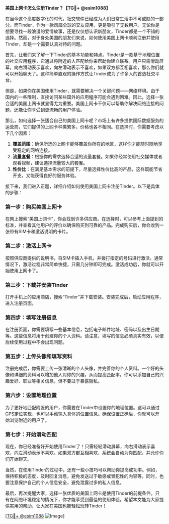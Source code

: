 **美国上网卡怎么注册Tinder？【TG💪+ @esim1088】**

在当今这个高度数字化的时代，社交软件已经成为人们日常生活中不可或缺的一部分。而Tinder，作为一款风靡全球的交友应用，更是吸引了无数用户。无论你是想要寻找一段浪漫的爱情故事，还是仅仅想认识新朋友，Tinder都是一个不错的选择。然而，对于身处美国的朋友们来说，如何使用美国上网卡顺利注册并使用Tinder，却是一个需要认真对待的问题。

首先，让我们来了解一下Tinder的基本功能和特点。Tinder是一款基于地理位置的社交应用程序，它通过将附近的人匹配给你来帮助你建立联系。用户只需滑动屏幕，向右滑动表示喜欢，向左滑动表示不喜欢，如果双方都互相喜欢，那么你们就可以开始聊天了。这种简单直观的操作方式让Tinder成为了许多人的首选社交平台。

但是，如果你在美国使用Tinder，就需要解决一个关键问题——网络环境。由于国内的一些限制，直接访问某些国外的应用程序可能会遇到困难。因此，选择一张合适的美国上网卡就显得尤为重要。美国上网卡不仅可以帮助你解决网络连接的问题，还能让你享受到更流畅的用户体验。

那么，如何选择一张适合自己的美国上网卡呢？市场上有许多提供国际数据服务的运营商，它们提供的上网卡种类繁多，价格也各不相同。在选择时，你需要考虑以下几个因素：

1. **覆盖范围**：确保所选的上网卡能够覆盖你所在的地区，这样你才能随时随地享受稳定的网络连接。
2. **流量套餐**：根据你的需求选择合适的流量套餐。如果你经常使用社交媒体或者观看视频，建议选择流量较大的套餐。
3. **性价比**：在满足基本需求的前提下，尽量选择性价比高的产品，这样既能节省开支，又能获得良好的服务体验。

接下来，我们进入正题，详细介绍如何使用美国上网卡注册Tinder。以下是具体的步骤：

### 第一步：购买美国上网卡

在网上搜索“美国上网卡”，你会找到许多供应商。在选择时，可以参考上面提到的标准，并查看其他用户的评价以确保购买到可靠的产品。完成购买后，你会收到一张带有SIM卡和激活说明的卡片。

### 第二步：激活上网卡

按照供应商提供的说明书，将SIM卡插入手机，并拨打指定的号码进行激活。通常情况下，激活过程非常简单快捷，只需几分钟即可完成。激活成功后，你就可以开始使用上网卡了。

### 第三步：下载并安装Tinder

打开手机上的应用商店，搜索“Tinder”并下载安装。安装完成后，启动应用程序，进入注册页面。

### 第四步：填写注册信息

在注册页面，你需要填写一些基本信息，包括电子邮件地址、密码以及出生日期等。这些信息将用于创建你的个人资料。请注意，填写的信息必须真实有效，以便后续使用过程中不会出现问题。

### 第五步：上传头像和填写资料

注册完成后，你需要上传一张清晰的个人头像，并完善你的个人资料。一个好的头像和详细的资料可以增加他人对你的兴趣，从而提高匹配率。你可以添加自己的兴趣爱好、职业等相关信息，但不要过于暴露隐私。

### 第六步：设置地理位置

为了更好地匹配附近的用户，你需要在Tinder中设置你的地理位置。这可以通过GPS定位实现，也可以手动输入具体的位置信息。确保设置正确后，你就可以开始浏览附近的用户了。

### 第七步：开始滑动匹配

现在，你已经准备好开始使用Tinder了！只需轻轻滑动屏幕，向右滑动表示喜欢，向左滑动表示不喜欢。如果双方都互相喜欢，系统会自动为你匹配，并允许你们开始聊天。

当然，在使用Tinder的过程中，还有一些小技巧可以帮助你提高成功率。例如，保持积极的态度，及时回复消息，避免发送过于敏感或冒犯性的内容等。同时，也要注意保护自己的个人信息安全，避免泄露过多的私人信息。

最后，再次提醒大家，选择一张优质的美国上网卡是使用Tinder的前提条件。只有在网络环境稳定的情况下，你才能享受到最佳的使用体验。希望本文能为大家提供实用的帮助，让大家在美国也能轻松玩转Tinder！

[[TG💪+ @esim1088](https://t.me/s/esim1088) ![Image](https://i.postimg.cc/4NQfJmqS/Snipaste-2025-05-13-00-14-12.png)]